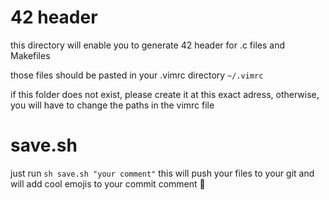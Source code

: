 # 42 header

this directory will enable you to generate 42 header for .c files and Makefiles

those files should be pasted in your .vimrc directory ```~/.vimrc```

if this folder does not exist, please create it at this exact adress, otherwise, you will have to change the paths in the vimrc file 

# save.sh

just run ```sh save.sh "your comment"```
this will push your files to your git and will add cool emojis to your commit comment 🙌
